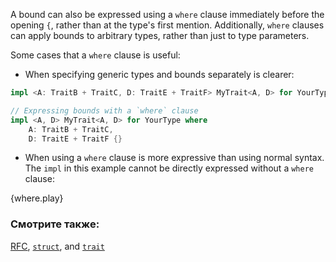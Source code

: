 A bound can also be expressed using a `where` clause immediately
before the opening `{`, rather than at the type's first mention. 
Additionally, `where` clauses can apply bounds to arbitrary types, 
rather than just to type parameters.

Some cases that a `where` clause is useful:

* When specifying generic types and bounds separately is clearer:

```rust
impl <A: TraitB + TraitC, D: TraitE + TraitF> MyTrait<A, D> for YourType {}

// Expressing bounds with a `where` clause
impl <A, D> MyTrait<A, D> for YourType where
    A: TraitB + TraitC,
    D: TraitE + TraitF {}
```

* When using a `where` clause is more expressive than using normal syntax. 
The `impl` in this example cannot be directly expressed without a `where` clause:

{where.play}

### Смотрите также:

[RFC][where], [`struct`][struct], and [`trait`][trait]

[struct]: ../custom_types/structs.html
[trait]: ../trait.html
[where]: https://github.com/rust-lang/rfcs/blob/master/text/0135-where.md

